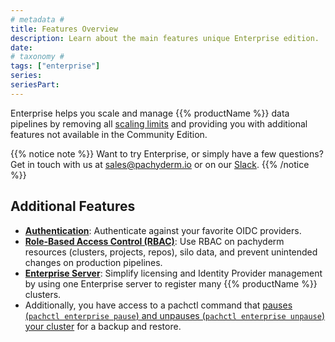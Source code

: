 ```yaml
---
# metadata # 
title: Features Overview
description: Learn about the main features unique Enterprise edition.
date: 
# taxonomy #
tags: ["enterprise"]
series:
seriesPart:
---
```


Enterprise helps you scale and manage {{% productName %}} data pipelines by removing all [scaling limits](../../reference/scaling-limits/) and providing you with additional features not available in the Community Edition.

{{% notice note %}}
Want to try Enterprise, or simply have a few questions? Get in touch with us at [sales@pachyderm.io](mailto:sales@pachyderm.io) or on our [Slack](https://www.pachyderm.com/slack/). 
{{% /notice %}}


## Additional Features

- [**Authentication**](../auth/authentication/idp-dex): Authenticate against your favorite OIDC providers.
- [**Role-Based Access Control (RBAC)**](../auth/authorization/): Use RBAC on pachyderm resources (clusters, projects, repos), silo data, and prevent unintended changes on production pipelines.
- [**Enterprise Server**](../auth/enterprise-server/setup/): Simplify licensing and Identity Provider management by using one Enterprise server to register many {{% productName %}} clusters.
- Additionally, you have access to a pachctl command that [pauses (`pachctl enterprise pause`) and unpauses (`pachctl enterprise unpause`) your cluster](../../deploy-manage/manage/backup-restore) for a backup and restore.







